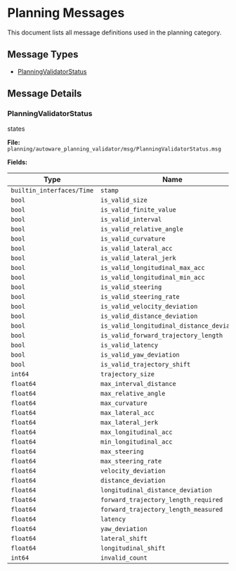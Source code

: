 # Planning Messages

This document lists all message definitions used in the planning category.

## Message Types

- [PlanningValidatorStatus](#planningvalidatorstatus)

## Message Details

### PlanningValidatorStatus

states

**File:** `planning/autoware_planning_validator/msg/PlanningValidatorStatus.msg`

**Fields:**

| Type | Name | Description |
| ---- | ---- | ----------- |
| `builtin_interfaces/Time` | `stamp` |  |
| `bool` | `is_valid_size` |  |
| `bool` | `is_valid_finite_value` |  |
| `bool` | `is_valid_interval` |  |
| `bool` | `is_valid_relative_angle` |  |
| `bool` | `is_valid_curvature` |  |
| `bool` | `is_valid_lateral_acc` |  |
| `bool` | `is_valid_lateral_jerk` |  |
| `bool` | `is_valid_longitudinal_max_acc` |  |
| `bool` | `is_valid_longitudinal_min_acc` |  |
| `bool` | `is_valid_steering` |  |
| `bool` | `is_valid_steering_rate` |  |
| `bool` | `is_valid_velocity_deviation` |  |
| `bool` | `is_valid_distance_deviation` |  |
| `bool` | `is_valid_longitudinal_distance_deviation` |  |
| `bool` | `is_valid_forward_trajectory_length` |  |
| `bool` | `is_valid_latency` |  |
| `bool` | `is_valid_yaw_deviation` |  |
| `bool` | `is_valid_trajectory_shift` |  |
| `int64` | `trajectory_size` |  |
| `float64` | `max_interval_distance` |  |
| `float64` | `max_relative_angle` |  |
| `float64` | `max_curvature` |  |
| `float64` | `max_lateral_acc` |  |
| `float64` | `max_lateral_jerk` |  |
| `float64` | `max_longitudinal_acc` |  |
| `float64` | `min_longitudinal_acc` |  |
| `float64` | `max_steering` |  |
| `float64` | `max_steering_rate` |  |
| `float64` | `velocity_deviation` |  |
| `float64` | `distance_deviation` |  |
| `float64` | `longitudinal_distance_deviation` |  |
| `float64` | `forward_trajectory_length_required` |  |
| `float64` | `forward_trajectory_length_measured` |  |
| `float64` | `latency` |  |
| `float64` | `yaw_deviation` |  |
| `float64` | `lateral_shift` |  |
| `float64` | `longitudinal_shift` |  |
| `int64` | `invalid_count` |  |

